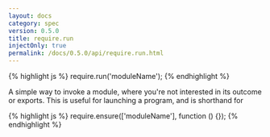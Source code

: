 ```yaml
---
layout: docs
category: spec
version: 0.5.0
title: require.run
injectOnly: true
permalink: /docs/0.5.0/api/require.run.html
---
```


{% highlight js %}
require.run('moduleName');
{% endhighlight %}

A simple way to invoke a module, where you're not interested in its outcome or exports. This is useful for launching a program, and is shorthand for

{% highlight js %}
require.ensure(['moduleName'], function () {});
{% endhighlight %}